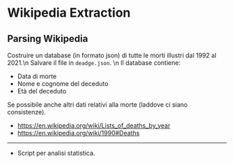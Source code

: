 # Wikipedia Extraction
## Parsing Wikipedia

Costruire un database (in formato json) di tutte le morti illustri dal 1992 al 2021.\n
Salvare il file in `deadge.json`. \n
Il database contiene: 

- Data di morte
- Nome e cognome del deceduto
- Età del deceduto

Se possibile anche altri dati relativi alla morte (laddove ci siano consistenze).

- https://en.wikipedia.org/wiki/Lists_of_deaths_by_year
- https://en.wikipedia.org/wiki/1990#Deaths

----------

+ Script per analisi statistica.


&nbsp;


